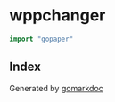 <!-- gomarkdoc:embed:start -->

<!-- Code generated by gomarkdoc. DO NOT EDIT -->

# wppchanger

```go
import "gopaper"
```

## Index



Generated by [gomarkdoc](<https://github.com/princjef/gomarkdoc>)


<!-- gomarkdoc:embed:end -->